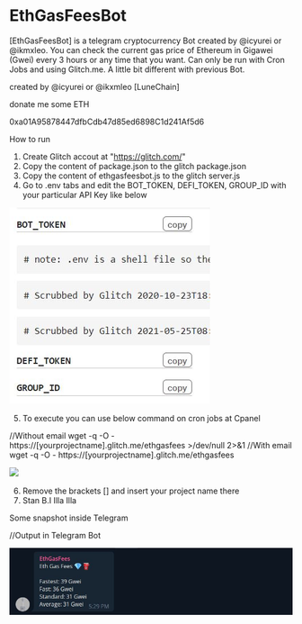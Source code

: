 # EthGasFeesBot
[EthGasFeesBot] is a telegram cryptocurrency Bot created by @icyurei or @ikmxleo. You can check the current gas price of Ethereum in Gigawei (Gwei) every 3 hours or any time that you want. Can only be run with Cron Jobs and using Glitch.me. A little bit different with previous Bot.

created by @icyurei or @ikxmleo [LuneChain]

donate me some ETH

0xa01A95878447dfbCdb47d85ed6898C1d241Af5d6⠀

How to run

1) Create Glitch accout at "https://glitch.com/"
2) Copy the content of package.json to the glitch package.json
3) Copy the content of ethgasfeesbot.js to the glitch server.js
4) Go to .env tabs and edit the BOT_TOKEN, DEFI_TOKEN, GROUP_ID with your particular API Key like below

![](images/env.jpg)

5) To execute you can use below command on cron jobs at Cpanel
  
  //Without email
  wget -q -O - https://[yourprojectname].glitch.me/ethgasfees >/dev/null 2>&1 
  //With email
  wget -q -O - https://[yourprojectname].glitch.me/ethgasfees 
  
  ![](cronjobs/Eth.jpg)

6) Remove the brackets [] and insert your project name there
7) Stan B.I Illa Illa

Some snapshot inside Telegram

//Output in Telegram Bot

![](images/Eth.jpg)


